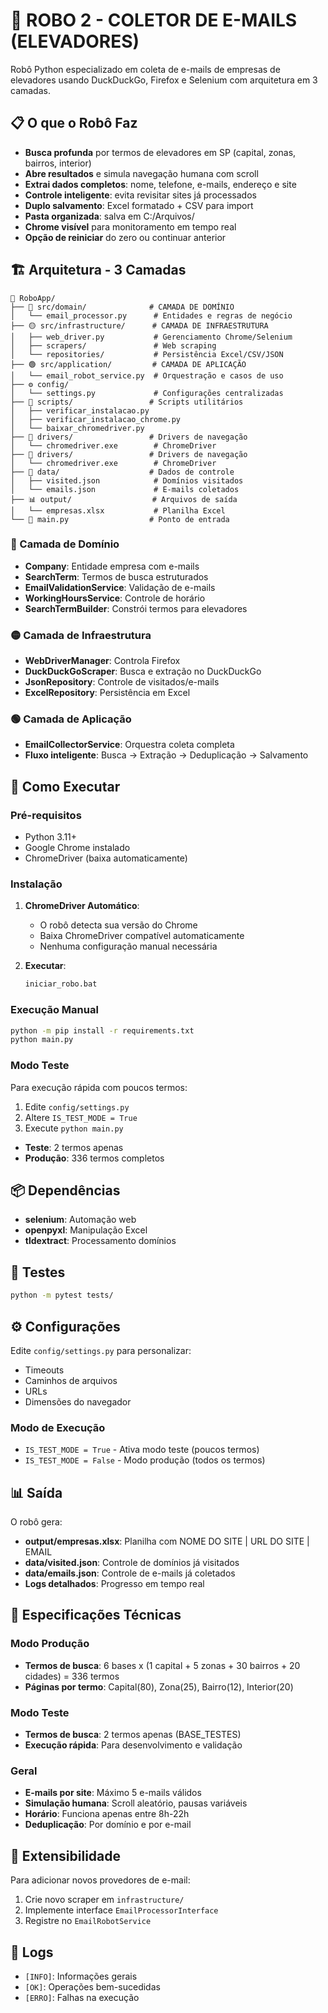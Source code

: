 # 🤖 ROBO 2 - COLETOR DE E-MAILS (ELEVADORES)

Robô Python especializado em coleta de e-mails de empresas de elevadores usando DuckDuckGo, Firefox e Selenium com arquitetura em 3 camadas.

## 📋 O que o Robô Faz

- **Busca profunda** por termos de elevadores em SP (capital, zonas, bairros, interior)
- **Abre resultados** e simula navegação humana com scroll
- **Extrai dados completos**: nome, telefone, e-mails, endereço e site
- **Controle inteligente**: evita revisitar sites já processados
- **Duplo salvamento**: Excel formatado + CSV para import
- **Pasta organizada**: salva em C:/Arquivos/
- **Chrome visível** para monitoramento em tempo real
- **Opção de reiniciar** do zero ou continuar anterior

## 🏗️ Arquitetura - 3 Camadas

```
📁 RoboApp/
├── 🔵 src/domain/              # CAMADA DE DOMÍNIO
│   └── email_processor.py      # Entidades e regras de negócio
├── 🟡 src/infrastructure/      # CAMADA DE INFRAESTRUTURA
│   ├── web_driver.py           # Gerenciamento Chrome/Selenium
│   ├── scrapers/               # Web scraping
│   └── repositories/           # Persistência Excel/CSV/JSON
├── 🟢 src/application/         # CAMADA DE APLICAÇÃO
│   └── email_robot_service.py  # Orquestração e casos de uso
├── ⚙️ config/
│   └── settings.py             # Configurações centralizadas
├── 📜 scripts/                 # Scripts utilitários
│   ├── verificar_instalacao.py
│   ├── verificar_instalacao_chrome.py
│   └── baixar_chromedriver.py
├── 💾 drivers/                 # Drivers de navegação
│   └── chromedriver.exe        # ChromeDriver
├── 💾 drivers/                 # Drivers de navegação
│   └── chromedriver.exe        # ChromeDriver
├── 💾 data/                    # Dados de controle
│   ├── visited.json            # Domínios visitados
│   └── emails.json             # E-mails coletados
├── 📊 output/                  # Arquivos de saída
│   └── empresas.xlsx           # Planilha Excel
└── 🚀 main.py                  # Ponto de entrada
```

### 🔵 Camada de Domínio
- **Company**: Entidade empresa com e-mails
- **SearchTerm**: Termos de busca estruturados
- **EmailValidationService**: Validação de e-mails
- **WorkingHoursService**: Controle de horário
- **SearchTermBuilder**: Constrói termos para elevadores

### 🟡 Camada de Infraestrutura
- **WebDriverManager**: Controla Firefox
- **DuckDuckGoScraper**: Busca e extração no DuckDuckGo
- **JsonRepository**: Controle de visitados/e-mails
- **ExcelRepository**: Persistência em Excel

### 🟢 Camada de Aplicação
- **EmailCollectorService**: Orquestra coleta completa
- **Fluxo inteligente**: Busca → Extração → Deduplicação → Salvamento

## 🚀 Como Executar

### Pré-requisitos
- Python 3.11+
- Google Chrome instalado
- ChromeDriver (baixa automaticamente)

### Instalação
1. **ChromeDriver Automático**:
   - O robô detecta sua versão do Chrome
   - Baixa ChromeDriver compatível automaticamente
   - Nenhuma configuração manual necessária

2. **Executar**:
   ```cmd
   iniciar_robo.bat
   ```

### Execução Manual
```cmd
python -m pip install -r requirements.txt
python main.py
```

### Modo Teste
Para execução rápida com poucos termos:
1. Edite `config/settings.py`
2. Altere `IS_TEST_MODE = True`
3. Execute `python main.py`

- **Teste**: 2 termos apenas
- **Produção**: 336 termos completos

## 📦 Dependências

- **selenium**: Automação web
- **openpyxl**: Manipulação Excel
- **tldextract**: Processamento domínios

## 🧪 Testes

```cmd
python -m pytest tests/
```

## ⚙️ Configurações

Edite `config/settings.py` para personalizar:
- Timeouts
- Caminhos de arquivos
- URLs
- Dimensões do navegador

### Modo de Execução
- `IS_TEST_MODE = True` - Ativa modo teste (poucos termos)
- `IS_TEST_MODE = False` - Modo produção (todos os termos)

## 📊 Saída

O robô gera:
- **output/empresas.xlsx**: Planilha com NOME DO SITE | URL DO SITE | EMAIL
- **data/visited.json**: Controle de domínios já visitados
- **data/emails.json**: Controle de e-mails já coletados
- **Logs detalhados**: Progresso em tempo real

## 🎯 Especificações Técnicas

### Modo Produção
- **Termos de busca**: 6 bases x (1 capital + 5 zonas + 30 bairros + 20 cidades) = 336 termos
- **Páginas por termo**: Capital(80), Zona(25), Bairro(12), Interior(20)

### Modo Teste
- **Termos de busca**: 2 termos apenas (BASE_TESTES)
- **Execução rápida**: Para desenvolvimento e validação

### Geral
- **E-mails por site**: Máximo 5 e-mails válidos
- **Simulação humana**: Scroll aleatório, pausas variáveis
- **Horário**: Funciona apenas entre 8h-22h
- **Deduplicação**: Por domínio e por e-mail

## 🔧 Extensibilidade

Para adicionar novos provedores de e-mail:
1. Crie novo scraper em `infrastructure/`
2. Implemente interface `EmailProcessorInterface`
3. Registre no `EmailRobotService`

## 📝 Logs

- `[INFO]`: Informações gerais
- `[OK]`: Operações bem-sucedidas  
- `[ERRO]`: Falhas na execução